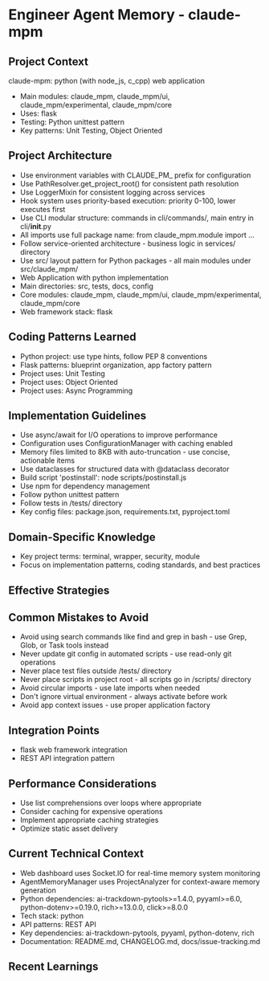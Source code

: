 # Engineer Agent Memory - claude-mpm

<!-- MEMORY LIMITS: 8KB max | 10 sections max | 15 items per section -->
<!-- Last Updated: 2025-08-05 21:02:35 | Auto-updated by: system -->

## Project Context
claude-mpm: python (with node_js, c_cpp) web application
- Main modules: claude_mpm, claude_mpm/ui, claude_mpm/experimental, claude_mpm/core
- Uses: flask
- Testing: Python unittest pattern
- Key patterns: Unit Testing, Object Oriented

## Project Architecture
- Use environment variables with CLAUDE_PM_ prefix for configuration
- Use PathResolver.get_project_root() for consistent path resolution
- Use LoggerMixin for consistent logging across services
- Hook system uses priority-based execution: priority 0-100, lower executes first
- Use CLI modular structure: commands in cli/commands/, main entry in cli/__init__.py
- All imports use full package name: from claude_mpm.module import ...
- Follow service-oriented architecture - business logic in services/ directory
- Use src/ layout pattern for Python packages - all main modules under src/claude_mpm/
- Web Application with python implementation
- Main directories: src, tests, docs, config
- Core modules: claude_mpm, claude_mpm/ui, claude_mpm/experimental, claude_mpm/core
- Web framework stack: flask

## Coding Patterns Learned
- Python project: use type hints, follow PEP 8 conventions
- Flask patterns: blueprint organization, app factory pattern
- Project uses: Unit Testing
- Project uses: Object Oriented
- Project uses: Async Programming

## Implementation Guidelines
- Use async/await for I/O operations to improve performance
- Configuration uses ConfigurationManager with caching enabled
- Memory files limited to 8KB with auto-truncation - use concise, actionable items
- Use dataclasses for structured data with @dataclass decorator
- Build script 'postinstall': node scripts/postinstall.js
- Use npm for dependency management
- Follow python unittest pattern
- Follow tests in /tests/ directory
- Key config files: package.json, requirements.txt, pyproject.toml

## Domain-Specific Knowledge
<!-- Agent-specific knowledge for claude-mpm domain -->
- Key project terms: terminal, wrapper, security, module
- Focus on implementation patterns, coding standards, and best practices

## Effective Strategies
<!-- Successful approaches discovered through experience -->

## Common Mistakes to Avoid
- Avoid using search commands like find and grep in bash - use Grep, Glob, or Task tools instead
- Never update git config in automated scripts - use read-only git operations
- Never place test files outside /tests/ directory
- Never place scripts in project root - all scripts go in /scripts/ directory
- Avoid circular imports - use late imports when needed
- Don't ignore virtual environment - always activate before work
- Avoid app context issues - use proper application factory

## Integration Points
- flask web framework integration
- REST API integration pattern

## Performance Considerations
- Use list comprehensions over loops where appropriate
- Consider caching for expensive operations
- Implement appropriate caching strategies
- Optimize static asset delivery

## Current Technical Context
- Web dashboard uses Socket.IO for real-time memory system monitoring
- AgentMemoryManager uses ProjectAnalyzer for context-aware memory generation
- Python dependencies: ai-trackdown-pytools>=1.4.0, pyyaml>=6.0, python-dotenv>=0.19.0, rich>=13.0.0, click>=8.0.0
- Tech stack: python
- API patterns: REST API
- Key dependencies: ai-trackdown-pytools, pyyaml, python-dotenv, rich
- Documentation: README.md, CHANGELOG.md, docs/issue-tracking.md

## Recent Learnings
<!-- Most recent discoveries and insights -->
